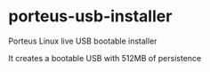 # porteus-usb-installer

Porteus Linux live USB bootable installer

It creates a bootable USB with 512MB of persistence
